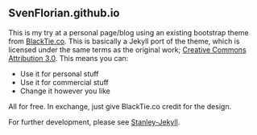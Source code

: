 SvenFlorian.github.io
----

This is my try at a personal page/blog using an existing bootstrap theme from [BlackTie.co](http://www.blacktie.co/). This is basically a Jekyll port of the theme, which is licensed under the same terms as the original work; [Creative Commons Attribution 3.0](http://creativecommons.org/licenses/by/3.0/). This means you can:
 *  Use it for personal stuff
 *  Use it for commercial stuff
 *  Change it however you like

All for free. In exchange, just give BlackTie.co credit for the design.


For further development, please see [Stanley-Jekyll](https://github.com/SvenFlorian/Stanley-Jekyll).
